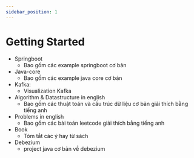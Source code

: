 ```yaml
---
sidebar_position: 1
---
```

# Getting Started
- Springboot
  - Bao gồm các example springboot cơ bản
- Java-core
  - Bao gồm các example java core cơ bản
- Kafka:
  - Visualization Kafka  
- Algorithm & Datastructure in english
  - Bao gồm các thuật toán và cấu trúc dữ liệu cơ bản giải thích bằng tiếng anh
- Problems in english
  - Bao gồm các bài toán leetcode giải thích bằng tiếng anh
- Book
  - Tóm tắt các ý hay từ sách
- Debezium
  - project java cơ bản về debezium
